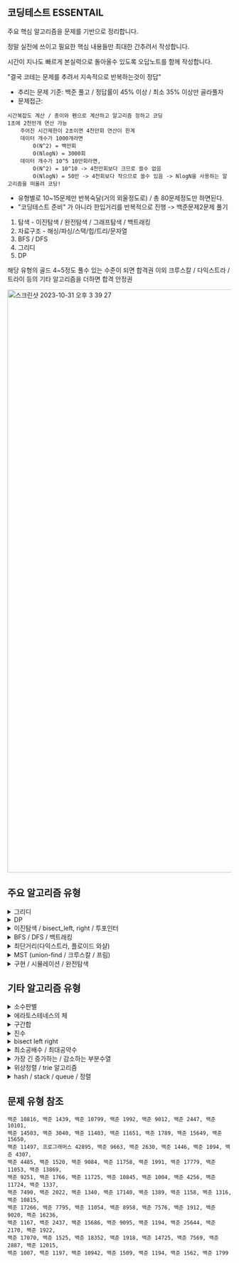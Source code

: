 ## 코딩테스트 ESSENTAIL
주요 핵심 알고리즘을 문제를 기반으로 정리합니다. 

정말 실전에 쓰이고 필요한 핵심 내용들만 최대한 간추려서 작성합니다.

시간이 지나도 빠르게 본실력으로 돌아올수 있도록 오답노트를 함께 작성합니다.

"결국 코테는 문제를 추려서 지속적으로 반복하는것이 정답"

- 추리는 문제 기준: 백준 풀고 / 정답률이 45% 이상 / 최소 35% 이상만 골라풀자
- 문제접근:
```
시간복잡도 계산 / 종이와 펜으로 계산하고 알고리즘 정하고 코딩
1초에 2천만개 연산 가능
    주어진 시간제한이 2초이면 4천만회 연산이 한계
    데이터 개수가 1000개라면
        O(N^2) = 백만회
        O(NlogN) = 3000회
    데이터 개수가 10^5 10만회라면,
        O(N^2) = 10^10 -> 4천만회보다 크므로 쓸수 없음
        O(NlogN) = 50만 -> 4천회보다 작으므로 쓸수 있음 -> NlogN을 사용하는 알고리즘을 떠올려 코딩!
```
- 유형별로 10~15문제만 반복숙달(거의 외울정도로) / 총 80문제정도만 하면된다.
- "코딩테스트 준비" 가 아니라 한입거리를 반복적으로 진행 -> 백준문제2문제 풀기

1. 탐색 - 이진탐색 / 완전탐색 / 그래프탐색 / 백트래킹
2. 자료구조 - 해싱/파싱/스택/힙/트리/문자열
3. BFS / DFS
4. 그리디
5. DP

해당 유형의 골드 4~5정도 풀수 있는 수준이 되면 합격권
이외 크루스칼 / 다익스트라 / 트라이 등의 기타 알고리즘을 더하면 합격 안정권

<img width="1309" alt="스크린샷 2023-10-31 오후 3 39 27" src="https://github.com/briiidgehong/cote-essential/assets/73451727/438397b0-79b2-4ad2-a129-54e3a89652c0">

## 주요 알고리즘 유형
<details>
<summary> 그리디 </summary>

```
PREVIEW:
"때로는 당장 눈앞의 최선이, 최고의 결과를 가져온다."
반례 찾아보고 없으면 그리디로 풀고 있다면 다른방법(DP-메모이제이션) 풀어보기
```
---

## 기본문제1 - 최소동전갯수 - 백준
<img width="1178" alt="스크린샷 2023-11-01 오후 3 22 45" src="https://github.com/briiidgehong/cote-essential/assets/73451727/9235a7be-7063-47be-a109-84f8e6b8fbac">

```
# 그리디 -> k를 큰동전부터 시작해서 동전갯수대로 나눈뒤 나머지 값을 갱신

n, k = map(int, input().split())
coin_list = []
for each in range(n):
    coin_list.append(int(input()))

count = 0
for each in reversed(coin_list):
    if k >= each:
        count += int(k // each) # 몫
        k = k % each # 나머지
    if k == 0:
        break
print(count)
```
---

## 기본문제2 - 1이 될때까지 - 이코테
<img width="786" alt="스크린샷 2023-11-01 오후 4 43 59" src="https://github.com/briiidgehong/cote-essential/assets/73451727/32290d1d-690c-4c8c-9725-c372d86cf827">

```
# 그리디 -> 주어진 N에 대해서 최대한 많이 나누기 진행
# N이 100억 이상의 큰수라 가정하고 O(N)이 아닌 O(logN)을 가지도록 코드 작성
# 즉, 나누기횟수 만큼의 시간복잡도를 가지도록 코드를 작성한다.
# while loop 한번 돌때마다 나누기가 시행되도록 n이 아닌 logN 시간 복잡도를 가질수 있다.
n, k = map(int, input().split())
result = 0

while True:
    # (N == K로 나누어떨어지는 수)가 될 때까지 1씩 빼기
    target = (n // k) * k
    result += (n - target)
    n = target
    # N이 k보다 작을 때(더 이상 나눌 수 없을 때) 반복문 탈출
    if n < k:
        break
    # K로 나누기
    result += 1
    n //= k

# 마지막으로 남은 수에 대하여 1씩 빼기
result += (n - 1)
print(result)
```
---

## 기본문제3 - 모험가길드 - 이코테
<img width="736" alt="스크린샷 2023-11-01 오후 4 57 14" src="https://github.com/briiidgehong/cote-essential/assets/73451727/2e8f6793-6167-40bc-a9d9-2dc3fa7493aa">

```
# 그리디
# 오름차순 정렬 이후에 가장 공포도가 낮은 모험가부터 확인
# '현재 그룹에 포함된 모험가의 수' 가 '현재 확인하고 있는 공포도' 보다 크거나 같다면 이를 그룹으로 설정

group = 0 # 총 그룹수
current_group_num = 0 # 현재 그룹에 포함된 모험가의 수

for each_panic_rate in list:
    current_group_num += 1
        if current_group_num >= each_panic_rate:
            group += 1
            current_group_num = 0
print(group)
```

---

## 기본문제4 - 1로 만들기 - 백준 - 그리디로 착각할만한 DP
<img width="1162" alt="스크린샷 2023-11-02 오전 12 03 15" src="https://github.com/briiidgehong/cote-essential/assets/73451727/5cef18bd-7889-4035-b657-6da8d6dcd459">

```
# 그리디로 접근
# 무조건 큰수로 먼저 나누는것이 가장 최선이다.
# 반례를 찾아보자.
# 10 -> 5 -> 4 -> 2 -> 1
# 10 -> 9 -> 3 -> 1
# 반례가 있다. 그리디로 풀긴 어렵다.
# DP 상향식으로 아래서부터 DP 테이블을 채우자.

# DP 접근
# DP[N] = min((N - 1을 1로 만들기 위한 최소횟수 + 1), 2나 3으로 나누어지면 DP[몫] + 1)

# DP[8] = min(DP[8/2]+1, DP[7]+1)
# DP[9] = min(DP[9/3]+1, DP[8]+1)
# DP[10] = min(DP[10/2]+1, DP[9]+1)
# DP[11] = min(DP[10]+1)
# DP[12] = min(DP[12/3]+1, DP{12/2}+1, DP[11]+1)

```
---

## 기본문제5 fraction knapsack vs 0/1 knapsack
```
knapsack 배낭 알고리즘
배낭에 담을 수 있는 n개의 물건이 존재
각 물건에는 "무게"와 "가치"가 존재한다.
어떤것을 어떻게 담아야 가장 많은 가치를 담을 수 있을까?

물건을 쪼갤수 있는 fraction knapsack 알고리즘과 쪼갤수 없는 0/1 knapsack 알고리즘으로 나뉜다.

fraction knapsack 은 그리디풀이로 무게대비가격(가격/무게)이 높은것부터 담으면 쉽게 풀이가 가능하다.

0/1 knapsack 의 경우는
무게가 가벼운 것 부터 담았을 때가 최적이지 않은 경우도 있고,
가격이 높은 것 부터 담았을 때 역시 최적이 아닌 경우가 있으므로,
동적계획법을 통해 풀이가 가능하다.


```
## fraction knapsack - greedy
<img width="805" alt="스크린샷 2023-10-28 오후 3 04 49" src="https://github.com/briiidgehong/cote-essential/assets/73451727/34a0f117-a6be-4b34-8e27-e7133dd4da9f">
답: 10.333

## 0/1 knapsack - dp
<img width="525" alt="스크린샷 2023-11-02 오후 4 00 17" src="https://github.com/briiidgehong/cote-essential/assets/73451727/b97e5bb4-9466-4323-985c-ad0ea5fe4f9a">
<img width="723" alt="스크린샷 2023-11-02 오후 4 01 04" src="https://github.com/briiidgehong/cote-essential/assets/73451727/7bc6da4d-bf0c-4035-a865-00e43a086ac8">
<img width="717" alt="스크린샷 2023-11-02 오후 4 01 15" src="https://github.com/briiidgehong/cote-essential/assets/73451727/28f2b198-6c87-4c27-9573-c88c0e76dde0">

<img width="647" alt="스크린샷 2023-11-02 오후 4 31 13" src="https://github.com/briiidgehong/cote-essential/assets/73451727/f7fb0611-077c-4772-a083-67910d8db035">

```
보석 = [1,2,3,4,5]
value = [4,1,2,6,3]
weight = [3,1,4,5,2]

경우의수 = 각각의 보석을 넣지않는경우/넣는경우
= [0/1,0/1,0/1,0/1,0/1] = 2^5 = 32

DP[보석][지금까지 선택한 보석 무게의 합] 
= 가능한 보석 가치의 최대 합

i번째 보석을 가방에 넣는 경우 
DP[i][j]는 DP[i-1][j-weight[i]] + value[i]
다만, 이 경우에는 j가 weight[i]보다 같거나 커야지만 말이 되므로
이러한 경우에만 고려가 가능합니다.

i번째 보석을 가방에 넣지 않는 경우
보석을 가방에 넣지 않았으므로 DP[i][j]는 dp[i-1][j]

DP[i][j] = 
max(DP[i-1][j-weight[i]] + value[i], dp[i-1][j])

1) DP[2][3] = max(DP[1][2]+1, DP[1][3]) = 4
2) DP[3][5] = max(DP[2][1]+2, DP[2][5]) = 3
3) DP[3][8] = max(DP[2][4]+2, DP[2][8]) = 7
4) DP[5][1] = max(DP[4][1]) X: DP[4][1-2]+3 = 1
5) DP[5][7] = max(DP[4][5]+3, DP[4][7]) = 9

DP[1][1]=-
DP[1][2]=-
DP[1][3]=4
DP[1][4]=-
DP[1][5]=-
DP[1][6]=-
DP[1][7]=-
DP[1][8]=-

DP[2][1]=1
DP[2][2]=1
DP[2][3]=4
DP[2][4]=5
DP[2][5]=-
DP[2][6]=-
DP[2][7]=-
DP[2][8]=-
```
</details>

<details>
<summary> DP </summary>

```
PREVIEW:
"DP는 이전값 점화식"

점화식 생성 / 이전 값을 재활용하는 메모이제이션
직접해봐야 점화식 나온다. -> n=1 부터 하나씩 그려보면서 규칙 찾기

예시: 1~10 숫자 중, 각각 이전값들을 합한 값 구하기
시간복잡도:
단순 for loop: O(N^2) [N개 각각에 대해 최대 N번(10+9+8+''')의 연산이 들어간다.]
DP:O(N) [DP 테이블 활용]

```
---

## 기본문제1 - 백준 11726 - 2xN 타일링
```
1. 아이디어
점화식: An = (An-1) + (An-2)
N값 구하기 위해, for문 3부터 N까지의 값을 구해주기
2. 시간복잡도
- O(N)
3. 자료구조
- DP table [0]*N
```
```
n = int(input())

dp_table = [0] * (n+1)

# DPn = DP(n-1) + DP(n-2)
# DP1 = 1 / DP2 = 2 / DP3 = 3 / DP4=5
dp_table[1] = 1
if n > 1:
    dp_table[2] = 2
for idx in range(3, n+1):
    dp_table[idx] = dp_table[idx-1] + dp_table[idx-2]

print(dp_table[n] % 10007)
```

```
# 피보나치 수열 - 바텀업
n = 99
dp_table = [0] * (n+1)

dp_table[1] = 1
dp_table[2] = 1

for idx in range(3, n+1):
    dp_table[idx] = dp_table[idx-1] + dp_table[idx-2]

print(dp_table[n]) # 218922995834555169026
```
---

## 기본문제2 - 이코테 - 개미전사
<img width="671" alt="스크린샷 2023-08-20 오전 10 14 07" src="https://github.com/briiidgehong/algorithm/assets/73451727/e346740a-5357-4ca0-b981-41a377382e15">

```
# (자기 자신 + 누적값)과 (자기 자신 바로 앞 값)을 비교
def solution(array):
    accumulate_sum = []
    for idx, each in enumerate(array):
        if idx == 0:
            accumulate_sum.append(each)
        elif idx == 1:
            accumulate_sum.append(max(array[0], array[1]))
        else:  # idx >= 2
            accumulate_sum.append(
                max((accumulate_sum[idx - 2] + each), accumulate_sum[idx - 1])
            )
    return accumulate_sum[-1]

print(solution([1, 3, 1, 5]))  # 8

```
---

## 기본문제3 - 이코테 - 1로 만들기
```
# bottom - up !!!
# dp - table !!!
```

<img width="474" alt="스크린샷 2023-08-20 오전 11 02 25" src="https://github.com/briiidgehong/algorithm/assets/73451727/db40415a-460f-4db5-96b7-0aa87387efbc">

```
def solution(num):
    dp_table = [0] * 30001
    for each_num in range(2, num + 1):
        temp_list = []
        # /5
        if each_num % 5 == 0:
            temp_list.append(dp_table[each_num // 5])
        # /3
        if each_num % 3 == 0:
            temp_list.append(dp_table[each_num // 3])
        # /2
        if each_num % 2 == 0:
            temp_list.append(dp_table[each_num // 2])
        # -1
        temp_list.append(dp_table[each_num - 1])
        dp_table[each_num] = min(temp_list) + 1
    return dp_table[num]

print(solution(26))  # 3

```
---

## 기본문제4 - 이코테 - 효율적인 화폐구성

<img width="504" alt="스크린샷 2023-08-20 오후 12 19 46" src="https://github.com/briiidgehong/algorithm/assets/73451727/08894c38-8dff-479e-bf9f-8ce4e3df6e16">

```
# bottom - up !!!
# 최소 화폐 개수
def solution(array, target_num):
    dp_table = [0] * 10001
    min_num = min(array)
    for each in array:
        dp_table[each] = 1
    for num in range(target_num + 1):
        temp_list = []
        for each in array:
            if num >= each and num - each >= min_num:
                temp_list.append(dp_table[num - each] + 1)
        if len(temp_list) >= 1:
            dp_table[num] = min(temp_list)
    if dp_table[target_num] == 0:
        return -1
    else:
        return dp_table[target_num]

print(solution([2, 3, 5], 7))  # 5

```
---

## 기본문제5 - 이코테 - 금광

<img width="629" alt="스크린샷 2023-08-20 오후 4 20 19" src="https://github.com/briiidgehong/algorithm/assets/73451727/3b9c7fdb-baea-4465-9cd1-a43e973783be">

```
def solution(array):
    for idx in range(1, len(array[0])):
        for sub_idx, each in enumerate(array):
            temp_list = []
            if sub_idx == 0:
                temp_list.append(array[sub_idx][idx - 1])
                temp_list.append(array[sub_idx + 1][idx - 1])
            elif sub_idx == len(array) - 1:
                temp_list.append(array[sub_idx][idx - 1])
                temp_list.append(array[sub_idx - 1][idx - 1])
            else:
                temp_list.append(array[sub_idx - 1][idx - 1])
                temp_list.append(array[sub_idx][idx - 1])
                temp_list.append(array[sub_idx + 1][idx - 1])
            array[sub_idx][idx] += max(temp_list)

    temp_list = []
    for each in array:
        temp_list.append(each[-1])
    return max(temp_list)

print(solution([[1, 3, 3, 2], [2, 1, 4, 1], [0, 6, 4, 7]]))  # 19
print(solution([[1, 3, 1, 5], [2, 2, 4, 1], [5, 0, 2, 3], [0, 6, 1, 2]]))  # 16

```
---

## 기본문제6 - 이코테 - 병사 배치하기

<img width="763" alt="스크린샷 2023-08-21 오후 2 19 19" src="https://github.com/briiidgehong/algorithm/assets/73451727/efeaf4f3-019a-49cd-94e4-1bc2cfcc8807">

```
def solution(array):
    reverse_list = []
    for each in reversed(array):
        reverse_list.append(each)

    # LIS (가장 긴, 증가하는 부분수열 알고리즘)
    dp_table = [1] * len(reverse_list)
    for idx in range(1, len(reverse_list)):
        for sub_idx in range(idx):
            if reverse_list[idx] > reverse_list[sub_idx]:
                dp_table[idx] = max(dp_table[idx], dp_table[sub_idx] + 1)

    return len(reverse_list) - max(dp_table)

# 4 2 5 8 4 11 15
# 1 1 1 1 1 1  1
# 1 1 2 3 2 4  5
print(solution([15, 11, 4, 8, 5, 2, 4]))  # 2

```
---

## 기본문제7 - 코드트리 - 은행
<img width="791" alt="스크린샷 2023-10-28 오후 2 43 25" src="https://github.com/briiidgehong/cote-essential/assets/73451727/db9f6f39-c9aa-4a8a-97a8-6c3e256403a7">
<img width="774" alt="스크린샷 2023-10-28 오후 2 43 57" src="https://github.com/briiidgehong/cote-essential/assets/73451727/056f4d68-0bb4-42c0-85e3-2dd68a1dcc2b">
<img width="777" alt="스크린샷 2023-10-28 오후 2 44 02" src="https://github.com/briiidgehong/cote-essential/assets/73451727/ce1d719b-3511-43ae-aa5b-8933099f6d99">

---

## 기본문제8 - 코드트리 - 숫자 암호 만들기
<img width="594" alt="스크린샷 2023-10-28 오후 2 40 14" src="https://github.com/briiidgehong/cote-essential/assets/73451727/8275a1e6-bbce-4781-94cd-64f8e57bedce">
<img width="545" alt="스크린샷 2023-10-28 오후 2 41 15" src="https://github.com/briiidgehong/cote-essential/assets/73451727/23a7aba3-c042-4f91-8279-e8310932a7cf">
<img width="353" alt="스크린샷 2023-10-28 오후 2 42 26" src="https://github.com/briiidgehong/cote-essential/assets/73451727/fc417518-f907-49c8-b3df-62ae2c1c8693">

https://github.com/briiidgehong/cote-essential/assets/73451727/0c52acb3-1656-48c9-889c-f91dea5301d3

---

## 기본문제9 - 코드트리 - 가장 긴 증가하는 부분수열(LIS)
<img width="787" alt="스크린샷 2023-10-28 오후 2 45 11" src="https://github.com/briiidgehong/cote-essential/assets/73451727/cb2f11ea-6006-45c7-80a4-aae9f135d907">
<img width="764" alt="스크린샷 2023-10-28 오후 2 45 42" src="https://github.com/briiidgehong/cote-essential/assets/73451727/2266af8f-3619-41c4-baed-7621170f40a1">
<img width="433" alt="스크린샷 2023-10-28 오후 2 45 46" src="https://github.com/briiidgehong/cote-essential/assets/73451727/ee61d7c9-b05e-4cdf-8945-5a4035be4c32">

<img width="787" alt="스크린샷 2023-10-28 오후 2 46 24" src="https://github.com/briiidgehong/cote-essential/assets/73451727/201d72d9-2105-425d-9fd8-d360a5e18657">
<img width="750" alt="스크린샷 2023-10-28 오후 2 46 40" src="https://github.com/briiidgehong/cote-essential/assets/73451727/daa0d3ca-4189-47bc-b2d9-85c44a83bdaa">
<img width="554" alt="스크린샷 2023-10-28 오후 2 46 43" src="https://github.com/briiidgehong/cote-essential/assets/73451727/b3120ccb-81f0-4ed0-a909-b1315dccd118">

---

## 기본문제10 - 코드트리 - 정수 사각형
<img width="398" alt="스크린샷 2023-10-28 오후 2 56 15" src="https://github.com/briiidgehong/cote-essential/assets/73451727/2e476032-90eb-4247-bbb1-1c3d8d40a865">
<img width="759" alt="스크린샷 2023-10-28 오후 2 56 24" src="https://github.com/briiidgehong/cote-essential/assets/73451727/9aabed8f-7e5a-4753-958b-0ccd2324ea02">

---

## 기본문제11 - 코드트리 - 편집거리
<img width="792" alt="스크린샷 2023-10-28 오후 3 01 26" src="https://github.com/briiidgehong/cote-essential/assets/73451727/21202815-7f0c-4f69-a18e-51d4966babd1">
<img width="690" alt="스크린샷 2023-10-28 오후 3 01 55" src="https://github.com/briiidgehong/cote-essential/assets/73451727/69ab021b-2264-49fd-a2d7-7e73df869894">

---

</details>

<details>
<summary> 이진탐색 / bisect_left, right / 투포인터 </summary>

```
PREVIEW:
이진탐색:
정렬되어있을 경우 사용
인데스 기준, 시작점 / 끝점 / 중간점을 이용해 탐색 범위를 설정

*파라메트릭 서치
  - 최적화 문제를 결정 문제(예/아니오) 로 바꾸어 해결하는 기법
  - 최적화 문제: 어떤 함수의 값을 최대한 낮추거나/높이는 문제
  - 특정한 조건을 만족하는 가장 알맞은 값을 빠르게 찾는 최적화 문제
  - 일반적으로 코테에서 파라메트릭 서치 문제는 이진탐색을 이용한다.

* lower bound / upper bound = bisect left / right

투포인터:



시간복잡도:
어떤값 찾을때 O(N) -> O(logN)

핵심코드: *외워놓기
result = 0
while start <= end:
    mid = (start + end) // 2
    if list[mid] == target:
        result = mid
        break
    elif list[mid] > target:
        end = mid - 1
    else:
        start = mid + 1
```
---

## 기본문제1 - 백준 1920 - 수 찾기
```
a_num = int(input())
a_list = []
a_list = list(map(int, input().split()))
a_list.sort()

n = int(input())
n_list = list(map(int, input().split()))

result_list = []
for target in n_list:
    result = -1
    start = 0
    end = len(a_list) - 1
    while start <= end:
        mid = (start + end) // 2
        if a_list[mid] == target:
            result = mid
            break
        elif a_list[mid] > target:
            end = mid - 1
        else:
            start = mid + 1
    if result == -1: 
        result_list.append(0)
    else:
        result_list.append(1)
        
for each in result_list:
    print(each)
```
---

## 기본문제2 - 이코테 - 떡볶이 떡 자르기
```
def solution(target_meter, dduk_list):
    dduk_list.sort()

    # # 일반풀이: index[0] ~ index[-1] 까지 탐색
    # for each in reversed(range(dduk_list[0], dduk_list[-1])):
    #     if (
    #         sum([sub_each - each for sub_each in dduk_list if sub_each - each >= 1])
    #         == target_meter
    #     ):
    #         return each

    # 이진탐색 풀이
    start = dduk_list[0]
    end = dduk_list[-1]
    while start <= end:
        middle = int((start + end) / 2)
        calc = sum([each - middle for each in dduk_list if each - middle >= 0])
        if calc == target_meter:
            return middle
        elif calc > target_meter:
            start = middle + 1
        else:  # calc < target_meter
            end = middle - 1
    return 0

print(solution(6, [19, 15, 10, 17]))
```
---

## 기본문제3 - 이코테 - 정렬된 배열에서 특정 수의 개수 구하기
```
from bisect import bisect_left, bisect_right

## 정렬된 배열에서 특정 수의 개수 구하기
def solution(target_number, list):
    def count_by_range(list, left_num, right_num):
        # 2를 넣는다고 할때 왼쪽 어떤 인덱스에 넣어야 할지
        left_idx = bisect_left(list, left_num)
        # 2를 넣는다고 할때 오른쪽 어떤 인덱스에 넣어야 할지
        right_idx = bisect_right(list, right_num)
        return right_idx - left_idx
    return count_by_range(list, target_number, target_number)

print(solution(2, [1, 1, 2, 2, 2, 2, 3]))
```
---

</details>


<details>
<summary> BFS / DFS / 백트래킹 </summary>
  
```
PREVIEW:
    그래프 탐색:
    어떤것들이 연속해서 이어질때, 모두 확인하는 방법
    Graph: Vertex(어떤것) + Edge(이어지는것)
    
    그래프 탐색 종류:
    BFS - 너비우선탐색 - queue 
    DFS - 깊이우선탐색 - 재귀(백트래킹에 유용)

    단순 그래프 탐색이 필요한 경우에는 BFS로 풀고,
    백트래킹이 필요한 경우에는 "DFS+재귀+백트래킹" 으로 푼다.

    백트래킹:
    가능한 모든 경우의 수를 확인해야 할때
    트리형태로 그리기
    for로는 확인 불가한 경우(깊이가 가변적으로 달라질때)

    *재귀함수 사용시, 종료시점 잊지말기

시간복잡도:
    BFS: O(V+E)
    DFS: O(V+E)
    BACKTRACKING:
        중복 가능 - O(N^N) 1~2초 기준, 보통 8정도까지 가능
        중복 불가능 - O(N!) 1~2초 기준, 보통 10정도까지 가능

핵심코드 - 기본문제 대체

```

<img width="921" alt="스크린샷 2023-07-19 오후 12 06 50" src="https://github.com/briiidgehong/cote/assets/73451727/9beb58cd-9a1f-473d-89f9-539d4d4c3f31">
<img width="917" alt="스크린샷 2023-07-19 오후 12 07 17" src="https://github.com/briiidgehong/cote/assets/73451727/5a3c4bdc-a472-4dd2-b11d-3f681ea07161">
<img width="1002" alt="스크린샷 2023-11-23 오후 10 24 13" src="https://github.com/briiidgehong/cote-essential/assets/73451727/9b2aa79d-2a5a-4ad5-82b5-a5b0cf782f6b">

---

## 기본문제1 - 백준 1926 그림  - BFS / (DFS)
##         = 백준 2667 단지 번호붙이기 
##         = 이코테 음료수 얼려먹기

```
"""
# 백준 1926
아이디어:
2중 for문으로 각 노드에서 출발해봄
각 노드에서 "BFS" 하나씩 실행
그림갯수 및 그림의 크기 count

상하좌우는 move list 사용
"""

from collections import deque

# x_num = 5
# y_num = 6

# map_list = [
#     [1, 1, 0, 1, 1],
#     [0, 1, 1, 0, 0],
#     [0, 0, 0, 0, 0],
#     [1, 0, 1, 1, 1],
#     [0, 0, 1, 1, 1],
#     [0, 0, 1, 1, 1],
# ]

y_num, x_num = map(int, input().split())
map_list = []
for _ in range(y_num):
    map_list.append(list(map(int, input().split())))

paint_count = 0
paint_sise_list = []

visited = [[False for _ in range(x_num)] for _ in range(y_num)]
move = [[-1, 0], [1, 0], [0, -1], [0, 1]]  # 상/하/좌/우, [y,x]

def bfs(y, x):
    queue = deque()
    queue.append((y, x))
    paint_size = 1
    while queue:
        poped_y, poped_x = queue.popleft()
        for each in move:
            moved_y = poped_y + each[0]
            moved_x = poped_x + each[1]
            if (moved_y < 0 or moved_x < 0) or (moved_y >= y_num or moved_x >= x_num):
                continue
            else:
                if (
                    visited[moved_y][moved_x] == False
                    and map_list[moved_y][moved_x] == 1
                ):
                    visited[moved_y][moved_x] = True
                    queue.append((moved_y, moved_x))
                    paint_size += 1
    return paint_size

for idx_y in range(y_num):
    for idx_x in range(x_num):
        if visited[idx_y][idx_x] == False and map_list[idx_y][idx_x] == 1:
            paint_count += 1
            visited[idx_y][idx_x] = True
            paint_size = bfs(idx_y, idx_x)
            paint_sise_list.append(paint_size)

print(paint_count)  # 4
if len(paint_sise_list) > 0:
    max_paint_size = max(paint_sise_list)
else:
    max_paint_size = 0
print(max_paint_size)  # 9

```

```
# 백준 2667
"""
아이디어:
2중 for문으로 각 노드에서 출발
각 노드에서 bfs 돌려서
count / size_list에 추가

자료구조
queue
move
map_list
visited
"""

from collections import deque
# n_num = 7
# map_list = [
#     [0, 1, 1, 0, 1, 0, 0],
#     [0, 1, 1, 0, 1, 0, 1],
#     [1, 1, 1, 0, 1, 0, 1],
#     [0, 0, 0, 0, 1, 1, 1],
#     [0, 1, 0, 0, 0, 0, 0],
#     [0, 1, 1, 1, 1, 1, 0],
#     [0, 1, 1, 1, 0, 0, 0],
# ]

n_num = int(input())
map_list = []
for _ in range(n_num):
    input_str = input()
    map_list.append(list(int(each) for each in input_str))

visited = [[False for _ in range(n_num)] for _ in range(n_num)]
move = [[-1, 0], [1, 0], [0, -1], [0, 1]]  # 상 하 좌 우

size_list = []
count = 0

def bfs(y, x):
    queue = deque()
    queue.append((y, x))
    size = 1
    while queue:
        poped_y, poped_x = queue.popleft()
        for each in move:
            moved_y = poped_y + each[0]
            moved_x = poped_x + each[1]
            if (moved_y >= 0 and moved_x >= 0) and (
                moved_y < n_num and moved_x < n_num
            ):
                if (
                    visited[moved_y][moved_x] == False
                    and map_list[moved_y][moved_x] == 1
                ):
                    queue.append((moved_y, moved_x))
                    visited[moved_y][moved_x] = True
                    size += 1
    return size

for idx_y in range(n_num):
    for idx_x in range(n_num):
        if visited[idx_y][idx_x] == False and map_list[idx_y][idx_x] == 1:
            count += 1
            visited[idx_y][idx_x] = True
            size = bfs(idx_y, idx_x)
            size_list.append(size)
print(count)
size_list.sort()
for each in size_list:
    print(each)

```
---

## 기본문제2 - 프로그래머스 게임 맵 최단거리 - BFS / (DFS) - 흐르는 알고리즘
##         = 이코테 미로탈출

<img width="1122" alt="스크린샷 2023-11-21 오후 11 24 13" src="https://github.com/briiidgehong/cote-essential/assets/73451727/1e5a2701-c5c6-4bd8-a919-a0fa3c3efe05">

```
"""
아이디어:
bfs로 전체탐색
최소값갱신(원래값, 이전값 + 1 = 새로운 노드에 들어가는 값)
맨 마지막값 리턴

자료구조:
bfs - queue
visited 필요없지... 1인것만 가면 되니까
move
"""

from collections import deque

def solution(maps):
    y_num = len(maps)
    x_num = len(maps[0])
    move = [[-1, 0], [1, 0], [0, -1], [0, 1]]  # 상 하 좌 우

    queue = deque()
    queue.append((0, 0))
    while queue:
        poped_y, poped_x = queue.popleft()
        for each in move:
            moved_y = poped_y + each[0]
            moved_x = poped_x + each[1]
            if (moved_y >= 0 and moved_x>= 0) and (moved_y < y_num and moved_x < x_num):
                if maps[moved_y][moved_x] == 1:
                    queue.append((moved_y, moved_x))
                    maps[moved_y][moved_x] = maps[poped_y][poped_x] + 1

    if maps[-1][-1] == 1:
        return -1
    else:
        return maps[-1][-1]
```
---

## 기본문제3 - 백준 1260 DFS와 BFS - BFS / (DFS)
##         = 프로그래머스 여행경로
```
# 백준 1260
# 그래프(노드+간선) BFS


```

```
# 프로그래머스 여행경로
# 그래프(노드+간선) BFS

```
---

## 기본문제4 - 백준 15649 N과M - 백트래킹
```
"""
아이디어:
수열을 모두 구하는 프로그램 (중복X)
모든 경우의 수, 트리 -> 백트래킹


자료구조:
num_list = []
visited

"""

import copy

N, M = map(int, input().split())
visited = [False] * (N+1)
num_list = []

result_list = []
def dfs_recur(index):
    if index == M:
        result = copy.deepcopy(num_list)
        result_list.append(result)
        return
    for num in range(1, N+1):
        if visited[num] == False:
            visited[num] = True
            num_list.append(num)
            recur(index+1)
            visited[num] = False
            num_list.pop()
            
recur(0)

for result in result_list:
    for each in result:
        print(each, end=" ")
    print("")
```
---

## 기본문제5 - 릿트코드  Letter Combinations of a Phone Number - 백트래킹
```
class Solution:
    def letterCombinations(self, digits: str) -> List[str]:
        key_map = {
            2: ["a","b","c"],
            3: ["d","e","f"],
            4: ["g","h","i"],
            5: ["j","k","l"],
            6: ["m","n","o"],
            7: ["p","q","r","s"],
            8: ["t","u","v"],
            9: ["w","x","y","z"],
        }

        import copy

        input_list = list(digits)
        char_list = []
        if len(input_list) == 0:
            return []
        result_list = []
        def dfs_recur(index):
            if index == len(input_list):
                result = copy.deepcopy(''.join(char_list))
                result_list.append(result)
                return
            
            for string in key_map[int(input_list[index])]:
                char_list.append(string)
                recur(index+1)
                char_list.pop()
        recur(0)
        
        return result_list
```
---

## 기본문제6 - 백준 9663 N Queen - 백트래킹
```
# pypi 로 돌려야 시간초과 통과
# N-Queens 문제:
# N x N 체스보드에 N개의 퀸을 배치하는 문제
# 같은 행 / 열 / 대각선에는 다른 퀸을 놓을 수 없다.

"""
아이디어:
트리로 구조화 가능, 모든 경우의 수 -> 백트래킹

idx_y: 0 -> 퀸이 하나 (경우의수 N가지)
idx_y: 1 -> 퀸이 하나 (경우의수 N가지)
idx_y: 2 -> 퀸이 하나 (경우의수 N가지)
'''
idx_y: N-1 -> 퀸이 하나 (경우의수 N가지)

모든 경우의수는 N^N 이지만, 가지치기(=pruning)가 가능:
유망한(=promising) 한 노드만 방문해서 가므로, 모든 탐색 없이 효과적으로 경우의 수를 구할 수 있다.

가로 / 세로 / 대각선 체크 필요함
가로는 하나만 선택을 가정하므로 체크 안해도됨
세로 체크는 기존의 퀸이 속한 idx_x 를 담는 리스트 하나로 체크

대각선 체크는 기존퀸(x,y) 새로 놓일 promising 퀸(x',y'라 했을때,
|x-x'| = |y-y'| 이면 promising 하지 못한것으로 체크하면 된다.

자료구조:
dfs / 재귀 -> 백트래킹
세로 체크하는 리스트
기존 퀸의 위치를 체크하는 리스트

"""

N = int(input())

sero_list = [] # idx_x
queen_list = [] # [idx_y, idx_x]

result_count = 0
def dfs_recur(idx_y):
    global result_count
    if idx_y == N:
        result_count += 1
        return
    
    for idx_x in range(N):
        # promising
        if idx_x not in sero_list:
            promising_flag = True
            for queen in queen_list:
                if abs(queen[0] - idx_y) == abs(queen[1] - idx_x):
                    promising_flag = False
                    break
            if promising_flag:
                queen_list.append([idx_y, idx_x])
                sero_list.append(idx_x)
                dfs_recur(idx_y+1)
                queen_list.pop()
                sero_list.pop()

dfs_recur(0)
print(result_count)

```
---

## 기본문제7 - 백준 1182 부분수열의 합 - 백트래킹
```
# 부분수열이 중복되도 상관없는 모든 경우의 수
# "크기가 양수인 부분수열 중에서" -> 원소를 적어도 하나를 포함해야함
"""
아이디어:
트리 / 모든경우의 수 -> 백트래킹
def_recur(index)

매순간 주어진 리스트의 특정 index를 수열에 
추가하는경우
추가하지 않는 경우 나눔

자료구조:
num_list = []
visited = []

"""
N, S = map(int, input().split())
N_list = list(map(int, input().split()))
visited_list = []
result_count = 0

def dfs_recur(index):
    global result_count

    if index == N:
        if sum(visited_list) == S and len(visited_list) > 0:
            result_count += 1
        return

    # 해당 인덱스의 숫자를 포함하지 않는 경우
    dfs_recur(index+1)
    
    # 해당 인덱스의 숫자를 포함하는 경우
    visited_list.append(N_list[index])
    dfs_recur(index+1)
    visited_list.pop()
    
dfs_recur(0)
print(result_count)

```

## 기본문제8 - 백준 15650 N과 M (2) / (4) - 백트래킹 오름차순/내림차순
```
# 고른 수열은 오름차순

"""
아이디어:
모든 경우의 수 / 트리 -> 백트래킹
중복X

promising 은 오름차순

자료구조:
visited
result_list # 결과값 리스트
num_list # 수열 리스트

"""

import copy
N, M = map(int,input().split())
visited = [False] * (N+1)
result_list = []
num_list = []

def dfs_recur(index):
    global result_list
    if index == M:
        result = copy.deepcopy(num_list)
        result_list.append(result)        
        return
    for num in range(1, N+1):
        if visited[num] == False:
            if len(num_list) == 0:
                visited[num] = True
                num_list.append(num)
                dfs_recur(index+1)
                visited[num] = False
                num_list.pop()                  
            else:
                if num_list[-1] < num:
                    visited[num] = True
                    num_list.append(num)
                    dfs_recur(index+1)
                    visited[num] = False
                    num_list.pop()       
dfs_recur(0)
for each in result_list:
    for sub_each in each:
        print(sub_each, end=" ")
    print()
```

```
# 고른 수열은 내림차순

"""
아이디어:
모든 경우의 수 / 트리 -> 백트래킹
중복 허용
수열은 비내림차순이어야 한다. (A1 <= A2 <= A3)

자료구조:
result_list # 결과값 리스트
num_list # 수열 리스트
"""

N, M = map(int,input().split())
num_list = []

def dfs_recur(index):
    global result_list
    if index == M:
        for each in num_list:
            print(each, end=" ")
        print()
        return
    for num in range(1, N+1):
        if len(num_list) == 0:
            num_list.append(num)
            dfs_recur(index+1)
            num_list.pop()                   
        else:
            if num_list[-1] <= num:                
                num_list.append(num)
                dfs_recur(index+1)
                num_list.pop()                  
dfs_recur(0)
```

## 기본문제9 - 백준 15651 N과 M (3) - 백트래킹
```
"""
아이디어:
모든 경우의 수 / 트리 -> 백트래킹
중복 허용

자료구조:
result_list # 결과값 리스트
num_list # 수열 리스트
"""

N, M = map(int,input().split())
num_list = []

def dfs_recur(index):
    global result_list
    if index == M:
        for each in num_list:
            print(each, end=" ")
        print()
        return
    for num in range(1, N+1):
        num_list.append(num)
        dfs_recur(index+1)
        num_list.pop()                  
dfs_recur(0)
```
---

## 기본문제10 - 백준 N과 M (5) - 백트래킹
```
"""
아이디어:
모든 경우의 수 / 트리 -> 백트래킹
중복 허용 X

자료구조:
result_list # 결과값 리스트
num_list # 수열 리스트
"""

N, M = map(int,input().split())
N_list = list(map(int, input().split()))
N_list.sort()

visited = [False] * 10000
num_list = []

def dfs_recur(index):
    global result_list
    if index == M:
        for each in num_list:
            print(each, end=" ")
        print()
        return
    for num in N_list:
        if visited[num] == False:
            visited[num] = True
            num_list.append(num)
            dfs_recur(index+1)
            visited[num] = False
            num_list.pop()                                  
dfs_recur(0)
```
---
</details>

<details>
<summary> 최단거리(다익스트라, 플로이드 와샬) </summary>
    
```
PREVIEW:
    BFS는 최단거리를 구하는 알고리즘이지만, 가중치가 있을때는 사용하기 어렵다.
    이를 위해 가중치를 가진 간선과 노드의 조합에서는 최단거리를 구할 때,
    다익스트라 - 한 정점에서 모든 정점까지의 최단거리 (단, 음수간선의 경우는 해결 못함)
    플로이드 와샬 - 모든 정점에서 모든 정점까지의 최단거리 를 사용하게 된다.

    다익스트라 알고리즘
        최단경로 알고리즘은 기본적으로 DP 의 성격을 가지지만,
        다익스트라 알고리즘은 "매 상황에서 가장 비용이 적은 노드를 선택해 임의의 과정을 반복"
        하기 때문에 추가로 그리디 알고리즘으로 분류 될 수 있다.
    
        동작 과정
        아이디어:
        시작노드의 최단거리테이블 값을 0으로 초기화시키고
        큐에 (0, start_node) [거리,노드] 삽입

        큐가 비어있지 않으면 큐에서 하나씩 꺼내서 이와 연결된 노드들의 최단거리값을 계산해본다.
        계산한 값으로 최단거리 값이 갱신되면 이값을 다시 우선순위 큐에 넣어준다.
        반복 반복

        자료구조:
        최단거리테이블
        우선순위큐(=힙)
    
    플로이드 와샬 알고리즘
        "2차원 테이블을 사용한" DP 유형
        점화식:
        a -> b 의 최단거리보다 a -> k / k -> b 로 가는 거리가 더 짧은지 검사한다.
        Dab = min(Dab, Dak + Dkb)

시간복잡도:
    다익스트라 - O(ElogV) V: 노드의 갯수 / E: 간선의 갯수
    플로이드 와샬 - O(V^3)

    다익스트라 vs 플로이드 와샬은 각 문제에서 주어지는 조건을 계산해보고 결정한다.
        예시) 백준 - 1238 파티
        간선 E = 10000
        노드 V = 1000
        다익스트라 O(ElogV) = 30000 * 모든 노드에 대해서 다익스트라 진행 V(1000) = 30000 000
        플로이드와샬 O(V^3) = 1000 000 000
        -> 다익스트라 진행

```

## 핵심원리 및 코드 - 다익스트라
<img width="841" alt="스크린샷 2023-11-28 오후 2 03 34" src="https://github.com/briiidgehong/cote-essential/assets/73451727/f1185b77-7f24-4c99-bff7-caf3a7fef210">
<img width="840" alt="스크린샷 2023-11-28 오후 2 13 20" src="https://github.com/briiidgehong/cote-essential/assets/73451727/63e3997a-63fb-450a-8362-563f60e51871">
<img width="842" alt="스크린샷 2023-11-28 오후 2 13 30" src="https://github.com/briiidgehong/cote-essential/assets/73451727/9532e0b4-2025-4abf-98d4-7b40e76df27c">
<img width="851" alt="스크린샷 2023-11-28 오후 2 04 14" src="https://github.com/briiidgehong/cote-essential/assets/73451727/527bbc5a-2a73-488e-bef0-c049515beb5e">
<img width="832" alt="스크린샷 2023-11-28 오후 2 04 25" src="https://github.com/briiidgehong/cote-essential/assets/73451727/406e4978-8162-4726-aa00-5629407b97d6">
<img width="839" alt="스크린샷 2023-11-28 오후 2 04 44" src="https://github.com/briiidgehong/cote-essential/assets/73451727/db78658a-8293-490d-9857-089c8538e4ec">
<img width="780" alt="스크린샷 2023-11-28 오후 2 04 55" src="https://github.com/briiidgehong/cote-essential/assets/73451727/cc3cad94-34c4-4b90-8832-02a3a91daf10">
<img width="848" alt="스크린샷 2023-11-28 오후 2 05 13" src="https://github.com/briiidgehong/cote-essential/assets/73451727/c7e2c991-f70b-4a42-bf42-1df4d07d0949">
<img width="699" alt="스크린샷 2023-11-28 오후 2 05 24" src="https://github.com/briiidgehong/cote-essential/assets/73451727/1acc086b-6441-4e4e-8388-d5b550142c40">

```
<< min_table이 갱신되면 queue에 삽입 >>

queue
(0,1) -> pop -> (2,2)갱신O / (5,3)갱신O / (1,4)갱신O
(1,4) -> pop -> (4,3)갱신O / (2,5)갱신O
(2,2) -> pop -> (5,3)갱신X / (4,4)갱신X
(2,5) -> pop -> (4,6)갱신O / (3,3)갱신O
(3,3) -> pop -> (8,6)갱신X / (6,2)갱신X 
(4,3) -> pop -> if min_table[3] < 4: continue
(4,6) -> pop 
(5,3) -> pop -> if mint_table[3] < 5: continue

min_table
1 2 3 4 5 6
I I I I I I
0 2 5 1 I I
    4   2 4
    3
0 2 3 1 2 4
```

## 기본문제1 - 이코테 전보 
```
"""
아이디어:
도시 C에서 다른도시까지의 최단거리
몇개의 도시가 메시지를 전달받는지, 그중 최장시간은 얼마인지 print 
한 정점에서 다른 노드까지의 최단거리 -> 다익스트라

시간복잡도:
다익스트라 -> O(ElogV) = 800000
V: 30000 = logV = 4.xx
E: 200000 

대략 1000000 백만 -> 시간제한 1초 (1억번 연산)
-> 사용할 수 있음

자료구조:
우선순위큐(=힙)
min_table
graph[start] = [(end, cost), (end, cost)]

"""

import heapq

V, E, start_node = map(int, input().split())
graph = {}
min_table = [(1000*30000)] * (V+1)

for _ in range(E):
    start, end, cost = map(int, input().split())
    if start not in graph.keys():
        graph[start] = []
    graph[start].append((end, cost))

def dijkstra(start_node):
    queue = []
    heapq.heappush(queue, (0, start_node))
    min_table[start_node] = 0
    while queue:
        poped_cost, poped_node = heapq.heappop(queue)
        if poped_node in graph.keys():
            for each_end, each_cost in graph[poped_node]:
                if min_table[each_end] < poped_cost + each_cost:
                    continue
                else: # 갱신되는 경우 / queue 에 push
                    min_table[each_end] = poped_cost + each_cost
                    heapq.heappush(queue, (poped_cost + each_cost, each_end))

dijkstra(start_node)

visited_node = []
for idx  in range(1, V+1):
    if min_table[idx] < 1000*30000:
        visited_node.append(idx)

print(len(visited_node) - 1, end=" ")

visited_cost = []
for each in visited_node:
    visited_cost.append(min_table[each])
print(max(visited_cost))
```
---
## 기본문제 2 - 백준 1238 파티 - 다익스트라

```
"""
아이디어:
N노드 각각에서 X 까지
X에서 다시 N노드 각각으로 돌아오는 합이 가장 큰 시간을 구하라

최단거리 사용 -> 다익스트라 or 플로이드 와샬
시간복잡도 계산 -> 다익스트라 진행

시간복잡도:
E: 10000
V: 1000

다익스트라 -> O(ElogV) / E 간선, V 노드 -> 3 * 10000 * 1000
플로이드 와샬 -> O(V^3) -> 1000 000 000

자료구조:
우선순위큐(=힙) heapq
최단거리 테이블
graph

"""

import heapq

V, E, start_node = map(int, input().split())
min_table_dict = {}
for each in range(1, V+1):
    min_table_dict[each] = [1000000] * (V+1)

graph = {}
for _ in range(E):
    start, end, cost = map(int, input().split())
    if start not in graph.keys():
        graph[start] = []    
    graph[start].append((end, cost))
    
def dijkstra(start):
    # 시작노드를 큐에 삽입 (거리, 노드)
    queue = []
    heapq.heappush(queue, (0, start))
    min_table_dict[start][start] = 0

    while queue:
        poped_cost, poped_node = heapq.heappop(queue)
        for each_node, each_cost in graph[poped_node]:
            if min_table_dict[start][each_node] < poped_cost+each_cost:
                continue
            else: # 갱신 + queue에 삽입
                min_table_dict[start][each_node] = poped_cost+each_cost
                heapq.heappush(queue, (poped_cost+each_cost, each_node))

for each in range(1, V+1):
    dijkstra(each)

result_list = [0] * (V+1)
for idx in range(1, V+1):
    # 가는거 + 오는거
    result_list[idx] = min_table_dict[idx][start_node] + min_table_dict[start_node][idx]

print(max(result_list))
```

```
# 플로이드 와샬 풀이
# 시간복잡도는 만족하지 않지만 비교해서 풀이해봄
# 자료구조 쓰는 방법 등의 차이를 다익스트라와 비교해서 잘 외워놓기 !
# 다익스트라는 min_table = [] / graph[start] = [(거리, 노드), (거리, 노드) ''']
# 플로이드 와샬은 2차원 min_table_graph = [[], [], [] ''']

"""
아이디어:
플로이드 와샬 연습

시간복잡도:
O(V^3) = 1000 000 000 = 10억 > 1억(1초)
플로이드 와샬은 못쓰지만, 그냥 풀이해봄

자료구조:
플로이드 와샬 점화식
for k in range(1, N+1)
    for a in range(1, N+1)
        for b in range(1, N+1)
        
Dab = min(Dab, Dak + Dkb)

graph[start] = [(end, cost), (end, cost)]

"""

# N: 노드 갯수 / M: 간선 갯수 / X: start_node
N, M, X = map(int, input().split())

# 2차원 최단거리 그래프 생성
min_graph = []
for idx in range(N+1):
    min_graph.append([100000]*(N+1))

# 자기자신 출발 / 도착은 0으로 초기화
for idx_x in range(1, N+1):
    for idx_y in range(1, N+1):
        if idx_x == idx_y:
            min_graph[idx_x][idx_y] = 0

for _ in range(M):
    start, end, cost = map(int, input().split())
    min_graph[start][end] = cost

# 플로이드 와샬 알고리즘 진행
for k in range(1, N+1):
    for a in range(1, N+1):
        for b in range(1, N+1):
            min_graph[a][b] = min(min_graph[a][b], min_graph[a][k] + min_graph[k][b])
    
# 답 return
result_list = [0] * (N+1)
for idx in range(1, N+1):
    result_list[idx] = min_graph[idx][X] + min_graph[X][idx]

print(max(result_list))

```
---

## 기본문제 3 - 백준 4485 녹색 옷 입은 애가 젤다지? - 다익스트라

```
```
---

## 기본문제 4 - 백준 10473 인간대포 - 다익스트라

```
```
---

## 기본문제 5 - 백준 10282 해킹 - 다익스트라

```
```
---

## 기본문제 6 - 백준 2307 도로검문 - 다익스트라

```
```
---

## 기본문제 7 - ICPC 화성탐사 - 2차원 격자 최단경로 - 다익스트라
### 풀었지만 문제 접근에 대해서 깊게 생각해볼 문제 ! 

```
"""
아이디어:
최단경로 -> 다익스트라? 플로이드 와샬?
격자에서의 최단경로 -> BFS? 

다익스트라 왜?? 다익스트라?

시간복잡도:
O(ElogV) = 9log125

자료구조:
graph[start] = [(거리, 노드), (거리, 노드) ''']
min_table 이 2차원 격자

"""

# min_table[N-1][N-1]이 답
import heapq
N = int(input())

INF = int(1e9)
min_table = list([INF] * N for _ in range(N))

input_map = []
for _ in range(N):
    input_map.append(list(map(int, input().split())))

# 상 하 좌 우 # (y,x)
move = [(-1, 0), (1, 0), (0, -1), (0, 1)]

queue = []
heapq.heappush(queue, (input_map[0][0], (0,0))) # (y, x)

while queue:
    poped_cost, poped_node = heapq.heappop(queue)
    poped_node_y, poped_node_x = poped_node
    
    # 갱신되면, queue에 삽입
    for y, x in move:
        moved_y = poped_node_y+y
        moved_x = poped_node_x+x
        
        if moved_y < 0 or moved_x < 0 or moved_y >= N or moved_x >= N:
            continue
        else:
            if min_table[moved_y][moved_x] > input_map[moved_y][moved_x] + poped_cost:
                min_table[moved_y][moved_x] = input_map[moved_y][moved_x] + poped_cost
                heapq.heappush(queue, (input_map[moved_y][moved_x] + poped_cost, (moved_y, moved_x)))

print(min_table[N-1][N-1])
                
```

```
"""
2차원 격자 탐색은 BFS지
BFS 흐르는 알고리즘으로 풀어보기
그냥 BFS 탐색에서, 조건만 최소값 갱신시 queue에 삽입하는 조건으로 하면 풀림

input:
3
5 5 4
3 9 1
3 2 7
output:
20

"""

from collections import deque

N = int(input())

cost_map = []
for _ in range(N):
    cost_map.append(list(map(int, input().split())))

INF = int(1e9)
min_map = list([INF]*N for _ in range(N))
move = [(-1,0),(1,0),(0,-1),(0,1)]# 상/하/좌/우 (y, x)

queue = deque()
queue.append((0,0)) # (y, x)
min_map[0][0] = cost_map[0][0]

while queue:
    poped_y, poped_x = queue.popleft()
    for y, x in move:
        moved_y = poped_y+y
        moved_x = poped_x+x
        if moved_y < 0 or moved_x < 0 or moved_y >= N or moved_x >= N:
            continue
        else:
            # 최소값 갱신 / queue에 삽입
            if min_map[moved_y][moved_x] > min_map[poped_y][poped_x] + cost_map[moved_y][moved_x]:
                min_map[moved_y][moved_x] = min_map[poped_y][poped_x] + cost_map[moved_y][moved_x]
                queue.append((moved_y, moved_x))

print(min_map[-1][-1])
```
---



## 핵심원리 및 코드 - 플로이드 와샬
<img width="847" alt="스크린샷 2023-11-28 오후 2 23 58" src="https://github.com/briiidgehong/cote-essential/assets/73451727/406a6959-9792-49ba-9f44-9bb9316c49eb">
<img width="857" alt="스크린샷 2023-11-28 오후 2 27 04" src="https://github.com/briiidgehong/cote-essential/assets/73451727/65f1ad3f-61cf-44ea-82ac-b8b3eeccd701">
<img width="819" alt="스크린샷 2023-11-28 오후 2 27 13" src="https://github.com/briiidgehong/cote-essential/assets/73451727/d19e8a97-40bd-4262-8d19-88bcbf0e1ee0">
<img width="831" alt="스크린샷 2023-11-28 오후 2 27 22" src="https://github.com/briiidgehong/cote-essential/assets/73451727/8750743e-6ee1-4251-b773-65143e373119">
<img width="831" alt="스크린샷 2023-11-28 오후 2 29 15" src="https://github.com/briiidgehong/cote-essential/assets/73451727/6a3cc307-c75e-4c70-b713-e3be1e79ed31">

```
INF = int(1e9) # 무한을 의미하는 값으로 10억을 설정

# 노드의 개수 및 간선의 개수를 입력받기
n = int(input())
m = int(input())
# 2차원 리스트(그래프 표현)를 만들고, 모든 값을 무한으로 초기화
graph = [[INF] * (n + 1) for _ in range(n + 1)]

# 자기 자신에서 자기 자신으로 가는 비용은 0으로 초기화
for a in range(1, n + 1):
    for b in range(1, n + 1):
        if a == b:
            graph[a][b] = 0

# 각 간선에 대한 정보를 입력 받아, 그 값으로 초기화
for _ in range(m):
    # A에서 B로 가는 비용은 C라고 설정
    a, b, c = map(int, input().split())
    graph[a][b] = c

# 점화식에 따라 플로이드 워셜 알고리즘을 수행
for k in range(1, n + 1):
    for a in range(1, n + 1):
        for b in range(1, n + 1):
            graph[a][b] = min(graph[a][b], graph[a][k] + graph[k][b])

# 수행된 결과를 출력
for a in range(1, n + 1):
    for b in range(1, n + 1):
        # 도달할 수 없는 경우, 무한(INFINITY)이라고 출력
        if graph[a][b] == 1e9:
            print("INFINITY", end=" ")
        # 도달할 수 있는 경우 거리를 출력
        else:
            print(graph[a][b], end=" ")
    print()
```
---

## 기본문제1 - 이코테 미래도시 - 플로이드 와샬
```
"""
아이디어:
N개의 노드 / 노드끼리 연결된 간선 (양방향, cost는 1로 통일)
N의 크기가 최대 100으로 충분히 적으므로 플로이드 와샬 써도 괜찮다.

시간복잡도:
O(V^3) = 100 00 00 백만 < 1억(1초)
플로이드 와샬 괜찮다.

자료구조:
플로이드 와샬 점화식
for k in range(1, N+1)
    for a in range(1, N+1)
        for b in range(1, N+1)
        
Dab = min(Dab, Dak + Dkb)

graph[start] = [(end, cost), (end, cost)]

"""

# N: 노드 갯수 / M: 간선 갯수
N, M = map(int, input().split())
graph = {}
for idx in range(1, N+1):
    graph[idx] = [100000] * (N+1)

for _ in range(M):
    start, end = map(int, input().split())
    graph[start][end] = 1
    graph[end][start] = 1

# 자기 자신의 cost는 0으로 초기화
for idx_x in range(1, N+1):
    for idx_y in range(1, N+1):
        if idx_x == idx_y:
            graph[idx_x][idx_y] = 0

# X: 최종노드 / K: 거쳐갈 노드
X, K = map(int, input().split())

# 플로이드 와샬 알고리즘 수행
for k in range(1, N+1):
    for a in range(1, N+1):
        for b in range(1, N+1):
            graph[a][b] = min(graph[a][b], graph[a][k] + graph[k][b])

# 결과값 리턴 (1 -> K) + (K -> X)
cost_1 = graph[1][K]
cost_2 = graph[K][X]

if cost_1 == 100000 or cost_2 == 100000:
    print(-1)
else:
    print(cost_1+cost_2)

```
---

## 기본문제2 - 백준 11404 플로이드 - 플로이드 와샬

```
"""
아이디어:
노드 100 / 간선 100000
모든 도시의 쌍 -> 플로이드 와샬

시간복잡도:
O(V^3) -> 100 00 00 < 1억(1초)
플로이드 와샬 가능

자료구조:
min_table_graph = [[], [], [] ''']

for k in range(1, N+1):
    for a in range(1, N+1):
        for b in range(1, N+1):

Dab = min(Dab, Dak + Dkb)

"""

N = int(input())
M = int(input())

INF = int(1e9)
min_table_graph = list([INF]*(N+1) for _ in range(N+1))

# 자기자신 이동 0으로 초기화
for idx_x in range(1, N+1):
    for idx_y in range(1, N+1):
        if idx_x == idx_y:
            min_table_graph[idx_x][idx_y] = 0
    

for _ in range(M):
    start, end, cost = map(int, input().split())
    min_table_graph[start][end] = min(min_table_graph[start][end], cost)

# 플로이드 와샬 진행
for k in range(1, N+1):
    for a in range(1, N+1):
        for b in range(1, N+1):
            min_table_graph[a][b] = min(min_table_graph[a][b], min_table_graph[a][k] + min_table_graph[k][b])

for idx_y in range(1, N+1):
    for idx_x in range(1, N+1):
        if min_table_graph[idx_y][idx_x] == INF:
            print(0, end=" ")
        else:
            print(min_table_graph[idx_y][idx_x], end=" ")
    print("")
```
---

</details>

<details>
<summary> MST (union-find / 크루스칼 / 프림) </summary>
### 문제 - union find
---
<img width="786" alt="스크린샷 2023-10-28 오후 2 51 05" src="https://github.com/briiidgehong/cote-essential/assets/73451727/fd8bec69-f538-4319-9b5a-038f2e0d9ccc">
<img width="653" alt="스크린샷 2023-10-28 오후 2 51 33" src="https://github.com/briiidgehong/cote-essential/assets/73451727/7b83e002-1048-44f2-a820-1e3812b112de">

### 문제 - 크루스칼
---

<img width="393" alt="스크린샷 2023-10-28 오후 2 52 45" src="https://github.com/briiidgehong/cote-essential/assets/73451727/16db225c-668b-4304-8153-3a72ea51fd8c">
<img width="754" alt="스크린샷 2023-10-28 오후 2 52 53" src="https://github.com/briiidgehong/cote-essential/assets/73451727/ef432a54-8f1c-4b40-9d3f-e1f439ba9a55">

### 문제 - 프림
<img width="790" alt="스크린샷 2023-10-28 오후 2 53 57" src="https://github.com/briiidgehong/cote-essential/assets/73451727/9207acee-38f8-4c1c-a645-d4f0f5010e96">
선택 순서는 3 - 2 - 5 - 6 - 4 - 7 이 됩니다.

https://github.com/briiidgehong/cote-essential/assets/73451727/a254fa84-38b7-4649-8fdb-0146a9e89a77

</details>

<details>
<summary> 구현 / 시뮬레이션 / 완전탐색 </summary>
https://www.youtube.com/watch?v=2zjoKjt97vQ&list=PLRx0vPvlEmdAghTr5mXQxGpHjWqSz0dgC&index=2

```
PREVIEW:
시간복잡도:
핵심코드:
```
---

### 문제
---

### 문제 - 날짜구현
---
<img width="677" alt="스크린샷 2023-10-28 오전 11 54 09" src="https://github.com/briiidgehong/cote-essential/assets/73451727/392b392b-094b-4450-adba-b8dec710b8ce">
<img width="679" alt="스크린샷 2023-10-28 오전 11 54 22" src="https://github.com/briiidgehong/cote-essential/assets/73451727/6a1a6286-881d-4bf4-bc0a-d3cd0a7ddda1">

```
import datetime
Y, M, D = map(int, input().split())


def solution(y,m,d):
    try:
        y = str(y)
        if len(y) < 4:
            for each in range(4-len(y)):
                y = "0" + y
            
        datetime.datetime.strptime(y+"-"+str(m)+"-"+str(d), "%Y-%m-%d")
    except Exception as e:
        return -1
    else:
        if M in [3,4,5]:
            return "Spring"
        elif M in [6,7,8]:
            return "Summer"
        elif M in [9,10,11]:
            return "Fall"
        else:
            return "Winter"

print(solution(Y,M,D))
```

---

<img width="747" alt="스크린샷 2023-10-28 오후 12 00 29" src="https://github.com/briiidgehong/cote-essential/assets/73451727/2bc87420-dedb-4a18-9117-23a14ad11188">

```
import datetime
# 2024-m1-d1 ~ 2024-m2-d2 까지 A요일이 등장하는 횟수 단, 2024년 m1월 d1일이 월요일 이었다면 !

month_date_list = list(input().split()) # m1,d1 , m2,d2
str_day = input()
for idx in range(len(month_date_list)):
    if len(month_date_list[idx]) < 2:
        month_date_list[idx] = "0" + month_date_list[idx]

start_date = datetime.datetime.strptime(f"2024-{month_date_list[0]}-{month_date_list[1]}", '%Y-%m-%d')
end_date = datetime.datetime.strptime(f"2024-{month_date_list[2]}-{month_date_list[3]}", '%Y-%m-%d')

weekday_list = ["Mon", "Tue", "Wed", "Thu", "Fri", "Sat", "Sun"]

count = 0 
week_idx = 0
while start_date <= end_date:
    if weekday_list[week_idx] == str_day:
        count += 1
    week_idx += 1
    week_idx %= 7
    start_date += datetime.timedelta(days=1)
    
print(count)
```

### 문제 - 시뮬레이션 - 최장연속부분수열

```
PREVIEW:
시간복잡도:
핵심코드:
```
---

### 문제
---

---
<img width="749" alt="스크린샷 2023-10-28 오전 11 57 33" src="https://github.com/briiidgehong/cote-essential/assets/73451727/247811fa-21ad-406c-9a95-288070a9be83">

```
n, t = map(int, input().split())

input_list = list(map(int, input().split()))

result_list = []
sub_list = []
for each in input_list:
    if each > t:
        sub_list.append(each)
    else:
        if len(sub_list) > 0:
            result_list.append(sub_list)
            sub_list = []
if len(sub_list) > 0:
    result_list.append(sub_list)

result_count = 0
for each in result_list:
    if len(each) > result_count:
        result_count = len(each)

print(result_count)
```

### 문제 - 시뮬레이션 - 계속 중첩되는 사각형
<img width="751" alt="스크린샷 2023-10-28 오전 11 59 02" src="https://github.com/briiidgehong/cote-essential/assets/73451727/8b61e355-e88f-471e-b298-a397a9cfe44e">

```
PREVIEW:
시간복잡도:
핵심코드:
```
---

### 문제
---

```
n = int(input())
input_list = []
for _ in range(n):
    input_list.append(list(map(int, input().split())))

sq = list([0]*200 for _ in range(200))


for idx, each in enumerate(input_list):
    if idx % 2 == 0:
        color = "red"
    else:
        color = "blue"
    for idx_x in range(each[0]+100, each[2]+100):
        for idx_y in range(each[1]+100, each[3]+100):
            sq[idx_y][idx_x] = color

count = 0 
for idx_y in range(len(sq)):
    for idx_x in range(len(sq[idx_y])):
        if sq[idx_y][idx_x] == "blue":
            count += 1

print(count)
```

---

<img width="747" alt="스크린샷 2023-10-28 오후 12 04 44" src="https://github.com/briiidgehong/cote-essential/assets/73451727/e264da06-1967-4001-9f04-88e37d436662">
<img width="749" alt="스크린샷 2023-10-28 오후 12 04 54" src="https://github.com/briiidgehong/cote-essential/assets/73451727/7ac39ef7-62ba-424b-87cf-9b40b8fde5ef">

```
import traceback
# "x L" / "x R"왼쪽으로 뒤집으면 흰색으로 바뀌고, 오른쪽으로 뒤집으면 검은색
# 현재 타일 포함 총 x개의 타일을 움직임
n = int(input())

rec_list = []
for _ in range(n):
    rec_list.append(list(input().split()))

# -> 4 R
# <- 5 L
# -> 7 R
# <- 4 L
temp_list = [None] * 100 * n * 2

start_id = 100 * n

for each in rec_list:
    if each[1] == "L":
        move = -1
        for sub_idx, sub_each in enumerate(range(int(each[0]))):
            temp_list[start_id] = "white"
            if sub_idx == int(each[0])-1:
                continue
            else:
                start_id += move
    else: # R
        move = 1
        for sub_idx, sub_each in enumerate(range(int(each[0]))):
            temp_list[start_id] = "black"
            if sub_idx == int(each[0])-1:
                continue
            else:
                start_id += move
            

white_count = temp_list.count("white")
black_count = temp_list.count("black")

print(white_count, black_count)
```

### 문제 - 시뮬레이션 - dx dy technique
<img width="750" alt="스크린샷 2023-10-28 오후 12 09 45" src="https://github.com/briiidgehong/cote-essential/assets/73451727/5dd59a58-9643-4afb-8b40-dc37a4d8daed">
<img width="743" alt="스크린샷 2023-10-28 오후 12 09 51" src="https://github.com/briiidgehong/cote-essential/assets/73451727/18f3233a-a156-4ea7-9600-d11cc51c6749">

```
# N∗N크기의 정사각형 모양의 격자 정보가 주어졌을 때, 
# 가운데 위치에서 북쪽을 향한 상태로 움직이는 것을 시작하려 합니다. 

# T개의 명령에 따라 움직이며, 명령어는 L,R,F로 주어집니다. 
# 명령 L은 왼쪽으로 90도 방향 전환을, 명령 R은 오른쪽으로 90도 방향 전환을, 명령 F가 주어지면 바라보고 있는 방향으로 한칸 이동하게 됩니다. 
# 시작 위치를 포함하여 위치를 이동하게 될 때마다 해당 칸에 적혀있는 수를 계속 더한다고 헀을 때, 
# 이들의 총합을 구하는 프로그램을 구하는 프로그램을 작성해보세요. 
# 단, 격자의 범위를 벗어나게 하는 명령어는 무시해야함에 유의합니다.

n, t = map(int, input().split())
order_list = list(input())

input_list = []
for _ in range(n):
    input_list.append(list(map(int, input().split())))

sum_count = 0
direction = 0
x_y = [int(n/2), int(n/2)] # x, y

sum_count += input_list[x_y[1]][x_y[0]]
for idx in range(len(order_list)):
    if order_list[idx] == "L":
        direction -= 90
    elif order_list[idx] == "R":
        direction += 90
    elif order_list[idx] == "F":
        direction = direction % 360
        if direction == 0:
            move = (0,-1) # x, y
        elif direction == 90 or direction == -270:
            move = (1,0) # x, y

        elif direction == 180 or direction == -180:
            move = (0,1) # x, y

        elif direction == 270 or direction == -90:
            move = (-1,0) # x, y
        
        try:
            y = x_y[1]+move[1]
            x = x_y[0]+move[0]
            if x < 0 or y < 0:
                continue
            sum_count += input_list[y][x]
        except Exception:
            continue
        else:
            x_y = [x_y[0]+move[0], x_y[1]+move[1]]

print(sum_count)
```

### 문제 - 시뮬레이션
<img width="653" alt="스크린샷 2023-10-28 오후 12 30 17" src="https://github.com/briiidgehong/cote-essential/assets/73451727/e61667db-73f8-499d-a49b-d4786da390ab">
<img width="833" alt="스크린샷 2023-10-28 오후 12 30 34" src="https://github.com/briiidgehong/cote-essential/assets/73451727/2028b430-c34e-42ea-a143-4057fe2303ef">

```
# A와 B가 동일한 시작점에서 같은 방향으로 출발합니다. 
# 도중에 방향을 바꾸는 경우는 없고, A, B는 각각 N번, M번에 걸쳐 주어지는 특정 속도로 특정 시간만큼 이동한다고 합니다. 
# 이 경기는 특이하게 매 시간마다 현재 선두인 사람들을 모아 명예의 전당에 그 이름을 올려줍니다. 
# A, B의 움직임에 대한 정보가 주어졌을 때 명예의 전당에 올라간 사람의 조합이 총 몇 번 바뀌었는지를 출력하는 프로그램을 작성해보세요.

n, m = map(int, input().split())

a_list = []
# A
for _ in range(n): # v t
    v, t = map(int, input().split())
    for each in range(t):
        if len(a_list) == 0:
            a_list.append(v)
        else:
            a_list.append(a_list[-1]+ v)
        
b_list = []
# B
for _ in range(m): # v t
    v, t = map(int, input().split())
    for each in range(t):
        if len(b_list) == 0:
            b_list.append(v)
        else:
            b_list.append(b_list[-1]+ v)

# A, B가 동시에 명예의 전당에 올라가게 됩니다. -> A / B / AB
glory_list = []
count = 0
for idx in range(len(a_list)):
    if idx == 0:
        if a_list[idx] == b_list[idx]:
            glory_list.append("ab")
        elif a_list[idx] > b_list[idx]:
            glory_list.append("a")
        elif a_list[idx] < b_list[idx]:
            glory_list.append("b")    
    else:
        if a_list[idx] == b_list[idx]:
            if glory_list[-1] != "ab":
                count += 1
            glory_list.append("ab")
        elif a_list[idx] > b_list[idx]:
            if glory_list[-1] != "a":
                count += 1
            glory_list.append("a")
        elif a_list[idx] < b_list[idx]:
            if glory_list[-1] != "b":
                count += 1
            glory_list.append("b")

print(count+1)
```


### 문제 - 완전탐색
<img width="750" alt="스크린샷 2023-10-28 오후 12 06 56" src="https://github.com/briiidgehong/cote-essential/assets/73451727/171aaf7b-f9af-4899-992f-0ba38adbb0d7">

```
from itertools import combinations

n, s = map(int, input().split())
input_list = map(int, input().split())
# 6c4
combination_list = list(combinations(input_list, n-2))

diff_list = []
for each in combination_list:
    diff_list.append(abs(s - sum(each)))

print(min(diff_list))
```

---

<img width="754" alt="스크린샷 2023-10-28 오후 12 08 04" src="https://github.com/briiidgehong/cote-essential/assets/73451727/a868d918-8256-4f50-859d-6ec4e1505105">
<img width="741" alt="스크린샷 2023-10-28 오후 12 08 10" src="https://github.com/briiidgehong/cote-essential/assets/73451727/44a06205-7027-4b79-8e89-8a866d05d312">

```
from itertools import combinations
n, h, t = map(int, input().split())
h_list = list(map(int, input().split()))

# 기준 = 연속되는 구간
section_list = []
for start_idx in range(n):
    if start_idx+t <= n:
        section_list.append(list(each for each in range(start_idx, start_idx+t)))

cost_list = []
for section in section_list:
    cost = 0
    for idx in section:
        cost += abs(h_list[idx] - h)
    cost_list.append(cost)

print(min(cost_list))
```

---

<img width="748" alt="스크린샷 2023-10-28 오후 12 12 36" src="https://github.com/briiidgehong/cote-essential/assets/73451727/6172d1b8-4422-4e91-8d8c-056700a4c9b0">

```
from itertools import combinations

input_list = list(map(int, input().split()))
idx_list = list(idx for idx in range(len(input_list)))

c_list = list(map(list, list(combinations(idx_list, 2))))

gazisu_list = []
for each in c_list:
    temp_idx_list = idx_list[:]
    temp_idx_list.remove(each[0])
    temp_idx_list.remove(each[1])
    
    temp_c_list = list(map(list, list(combinations(temp_idx_list, 2))))
    for sub_each in temp_c_list:
        temp_temp_idx_list = temp_idx_list[:]
        temp_temp_idx_list.remove(sub_each[0])
        temp_temp_idx_list.remove(sub_each[1])   
        gazisu_list.append([each, sub_each, temp_temp_idx_list])

diff_list = []
for each in gazisu_list:
    sum_0 = sum(input_list[sub_each] for sub_each in each[0])
    sum_1 = sum(input_list[sub_each] for sub_each in each[1])
    sum_2 = sum(input_list[sub_each] for sub_each in each[2])

    if sum_0 != sum_1 and sum_1 != sum_2 and sum_0 != sum_2:  
        sum_list = [sum_0, sum_1, sum_2]
        diff_list.append(max(sum_list) - min(sum_list))

if len(diff_list) == 0:
    print(-1)
else:
    print(min(diff_list))
```

---

<img width="750" alt="스크린샷 2023-10-28 오후 12 13 40" src="https://github.com/briiidgehong/cote-essential/assets/73451727/04566567-2ed5-4bc5-bf1e-1fa556a12003">

```
start, end = map(int, input().split())

count = 0
for each in range(start, end+1):
    if str(each) == "".join(list(reversed(str(each)))):
        count += 1
print(count)
```

---
<img width="653" alt="스크린샷 2023-10-28 오후 12 17 19" src="https://github.com/briiidgehong/cote-essential/assets/73451727/e90b0fbd-62b7-4bd3-87b5-2018b62edcff">
<img width="655" alt="스크린샷 2023-10-28 오후 12 17 26" src="https://github.com/briiidgehong/cote-essential/assets/73451727/bbe83bea-4367-46a9-9ea4-d8c2acde1ea4">

```
# 선생님이 N명의 학생에게 B만큼의 예산으로 선물을 주려고 합니다. 
# 학생 i가 원하는 선물의 가격 P(i)와 배송비 S(i)가 있고, 선생님에게는 선물 하나를 정해서 반값으로 할인받을 수 있는 쿠폰이 있습니다. 
# 선생님이 선물 가능한 학생의 최대 명수를 구하는 프로그램을 작성해보세요. 단, 선물의 가격은 항상 짝수입니다.
import copy

# 학생수 n / 예산 b
n, b = map(int, input().split())

# 선물의 가격 p / 배송비 s
gift_list = []
for _ in range(n):
    gift = list(map(int, input().split()))
    gift_list.append(gift)

# coupon
count_list = []
for idx in range(n):
    temp_gift_list = copy.deepcopy(gift_list) # deep copy ! / call by value
    temp_gift_list[idx][0] = int(temp_gift_list[idx][0]/2)
    temp_gift_list.sort(key=lambda x:x[0]+x[1])
    sum_count = 0
    count = 0
    for each in temp_gift_list:
        sum_count += (each[0] + each[1])
        if sum_count <= b:
            count += 1
        else:
            break
    count_list.append(count)

print(max(count_list))
```

---
<img width="655" alt="스크린샷 2023-10-28 오후 12 18 59" src="https://github.com/briiidgehong/cote-essential/assets/73451727/0fbc4666-237a-4f73-bc70-2ce27d3f6aba">
<img width="651" alt="스크린샷 2023-10-28 오후 12 19 05" src="https://github.com/briiidgehong/cote-essential/assets/73451727/aa1e2837-42c0-4b60-a0d9-846d84c31448">

```
n, m = map(int, input().split())
input_list = list(map(int, input().split()))

result_list = []
for start_idx in range(n):
    idx = start_idx
    sum_num = 0
    for _ in range(m):
        sum_num += input_list[idx]
        idx = input_list[idx] - 1
    result_list.append(sum_num)
print(max(result_list))
```

---

<img width="658" alt="스크린샷 2023-10-28 오후 12 20 39" src="https://github.com/briiidgehong/cote-essential/assets/73451727/2dacf817-1b57-4e5d-9186-ed3fc4619605">
<img width="657" alt="스크린샷 2023-10-28 오후 12 20 46" src="https://github.com/briiidgehong/cote-essential/assets/73451727/4d7b5f95-7cc0-4484-9e0c-d745a757eb24">

```
# n개의 수가 주어졌을 때, 각각의 수에 변화를 적절하게 주어, 최종적으로 나오는 수들 중 최대 최소간의 차가 k 이하가 되게끔 만들려고 합니다. 
# 수 a가 수 b로 바뀌는데 드는 비용이 |a - b|라 했을 때, 필요한 최소 비용을 구하는 프로그램을 작성해보세요.
n, k = map(int, input().split())
input_list = list(map(int, input().split()))

cost = 0
while True:
    max_num = max(input_list)
    min_num = min(input_list)
    if max_num - min_num <= k:
        break
    max_count = input_list.count(max_num)
    min_count = input_list.count(min_num)
    if max_count >= min_count:
        for idx, each in enumerate(input_list):
            if each == min_num:
                input_list[idx] += 1
                cost += 1
    else:
        for idx, each in enumerate(input_list):
            if each == max_num:
                input_list[idx] -= 1
                cost += 1
    
print(cost)
```

### 문제 - 케이스별로 나누기
---
<img width="656" alt="스크린샷 2023-10-28 오후 12 22 11" src="https://github.com/briiidgehong/cote-essential/assets/73451727/9b996ff6-738c-467a-9c15-8728202b1f65">
<img width="655" alt="스크린샷 2023-10-28 오후 12 22 18" src="https://github.com/briiidgehong/cote-essential/assets/73451727/8896b857-68de-43de-bd2e-9e97d56a8c95">

```
n = int(input())

input_list = []
for _ in range(n):
    input_list.append(list(map(int, input().split())))

import copy
yes_flag = False
for idx, each in enumerate(input_list):
    temp_list = copy.deepcopy(input_list)
    del temp_list[idx]
    duplicate_list = []
    for sub_idx, sub_each in enumerate(temp_list):
        if sub_idx == 0:
            duplicate_list = list(num for num in range(sub_each[0], sub_each[1]+1))
        else:
            temp_duplicate_list = []
            for num in range(sub_each[0], sub_each[1]+1):
                if num in duplicate_list:
                    temp_duplicate_list.append(num)
            duplicate_list = temp_duplicate_list
    
    if len(duplicate_list) >= 1:
        yes_flag = True
        break
if yes_flag:
    print("Yes")
else:
    print("No")
```

---
<img width="658" alt="스크린샷 2023-10-28 오후 12 23 18" src="https://github.com/briiidgehong/cote-essential/assets/73451727/25d4875a-3b2f-421d-86ef-c28375c846e9">
<img width="659" alt="스크린샷 2023-10-28 오후 12 23 25" src="https://github.com/briiidgehong/cote-essential/assets/73451727/1967adb7-3714-46f9-809d-5481f7fa63f5">

```
import copy
x = int(input()) # xm만큼 달리기 진행

# 10
# 시간 1 2 3 4 5 6 
# 속력 1 2 3 2 1 1
# 거리 1 2 3 2 1 1
# 누적 1 3 6 8 9 10

if x == 1:
    print(1)
else:
    import copy
    # + / 유지 / -
    # 판단
    result_list = [1]
    count = 0 
    while True:
        # +
        plus_list = copy.deepcopy(result_list)
        plus_list.append(result_list[-1]+1)
        sum_num = sum(plus_list)
        down_list = list(each for each in range(1, plus_list[-1]))
        sum_num += sum(down_list)
        if sum_num == x:
            plus_list.extend(down_list)
            result_list = plus_list
            break
        elif sum_num > x:
            pass
        elif sum_num < x:
            result_list = plus_list
            continue
        
        # 0
        keep_list = copy.deepcopy(result_list)
        keep_list.append(result_list[-1])
        sum_num = sum(keep_list)
        down_list = list(each for each in range(1, keep_list[-1]))
        sum_num += sum(down_list)
        if sum_num == x:
            keep_list.extend(down_list)
            result_list = keep_list
            break
        elif sum_num > x:
            pass
        elif sum_num < x:
            result_list = keep_list
            continue

        # -1
        minus_list = copy.deepcopy(result_list)
        minus_list.append(result_list[-1]-1)
        sum_num = sum(minus_list)
        down_list = list(each for each in range(1, minus_list[-1]))
        sum_num += sum(down_list)
        if sum_num == x:
            minus_list.extend(down_list)
            result_list = minus_list
            break
        elif sum_num > x:
            pass
        elif sum_num < x:
            result_list = minus_list
            continue


    print(len(result_list))
```

---

<img width="655" alt="스크린샷 2023-10-28 오후 12 24 27" src="https://github.com/briiidgehong/cote-essential/assets/73451727/10472869-a171-407b-b6ea-3dc57546fe8e">
<img width="657" alt="스크린샷 2023-10-28 오후 12 24 33" src="https://github.com/briiidgehong/cote-essential/assets/73451727/f83ea98a-ebdb-4f2c-bb8e-ffbe9487c8cb">


```
n = int(input())
# 인접한 두 사람의 위치를 계속 바꾸는 행위만 가능하다고 할 때, 가능한 최소 횟수를 구하는 프로그램
input_list = list(input().split())
sorted_list = sorted(input_list)
count = 0
for end_idx in reversed(range(0, n-1)):
    for idx, each in enumerate(input_list):
        if idx <= end_idx:
            if input_list[idx] > input_list[idx+1]:
                temp = input_list[idx+1]
                input_list[idx+1] = input_list[idx]
                input_list[idx] = temp
                count += 1
    if input_list == sorted_list:
        break

print(count)
```

### 문제 - ad hoc
---
#### - 지극히 최선인 전략이 확실해지는 경우
<img width="654" alt="스크린샷 2023-10-28 오후 12 26 31" src="https://github.com/briiidgehong/cote-essential/assets/73451727/f9021e36-74d9-44f3-98c9-4b30954d0da4">
<img width="653" alt="스크린샷 2023-10-28 오후 12 26 39" src="https://github.com/briiidgehong/cote-essential/assets/73451727/0e1d5803-3ca5-49c5-ac0e-c267f26d05e0">

```
groun_num = int(input())
input_list = list(map(int, input().split()))
input_list.sort()

interval_list = []
for idx in range(0, groun_num):
    interval_list.append(input_list[idx+groun_num] - input_list[idx])
print(min(interval_list))
```

---
#### - 고려해야 할 대상이 뚜렷이 정해지는 경우
<img width="655" alt="스크린샷 2023-10-28 오후 12 27 40" src="https://github.com/briiidgehong/cote-essential/assets/73451727/4fe9e5d3-050a-4c78-adef-0a0e68e04eb3">
<img width="654" alt="스크린샷 2023-10-28 오후 12 27 53" src="https://github.com/briiidgehong/cote-essential/assets/73451727/58cd7557-cb09-431b-a7cf-0ae3db5edfe0">

```
n = int(input())
input_list = []
for _ in range(n):
    input_list.append(list(map(int, input().split())))

import copy
interval_list = []
for idx in range(n):
    temp_list = copy.deepcopy(input_list)
    del temp_list[idx]
    interval = []
    for each in temp_list:
        interval.extend(each)
    interval.sort()
    interval_list.append(interval[-1]-interval[0])
        
print(min(interval_list))
```


</details>


## 기타 알고리즘 유형

<details>
<summary> 소수판별 </summary>
ㄴㅇㅁ
</details>


<details>
<summary> 에라토스테네스의 체 </summary>
ㄴㅇㅁ
</details>


<details>
<summary> 구간합 </summary>
ㄴㅇㅁ
</details>


<details>
<summary> 진수 </summary>
  
<img width="747" alt="스크린샷 2023-10-28 오후 12 02 39" src="https://github.com/briiidgehong/cote-essential/assets/73451727/2f2cad28-5e83-47e5-a714-d6a05e19619c">

```
a, b = map(int, input().split())
n = input() # a 진수로 표현된 n -> n 을 b 진수로 표현

# 1. a진수 n을 10진수로 변환
sum_num = 0
for idx, each in enumerate(reversed(str(n))):
    if idx == 0:
        sum_num += int(each)
    else:
        multiple = 1
        for _ in range(idx):
            multiple *= a
        sum_num += multiple * int(each)
num_10 = sum_num

# 2. 10진수 n을 b진수로 변환
# 16 / 4 = 4 ''' 0
# 4 / 4 = 1 ''' 0
# 1 / 4 = 0 ''' 1
# 1 0 0
num_b_list = []
while True:
    mock, namugi = divmod(num_10,b)
    num_b_list.append([mock, namugi])
    num_10 = mock
    if mock == 0:
        break
str_result = ''
for each in reversed(num_b_list):
    str_result += str(each[1])
print(str_result)
```

</details>


<details>
<summary> bisect left right </summary>
ㄴㅇㅁ
</details>


<details>
<summary> 최소공배수 / 최대공약수 </summary>
<img width="559" alt="스크린샷 2023-10-28 오전 11 47 58" src="https://github.com/briiidgehong/cote-essential/assets/73451727/e3404f13-3e76-4d7e-893b-138ac6c69aee">

```
# import math
# n,m = map(int, input().split())

# gcd = math.gcd(n,m)

# lcm = int((n*m) / gcd)
# print(lcm)

n,m = map(int, input().split())

gcd = 0
for idx in range(1, min(n,m)+1):
    if n % idx == 0 and m % idx == 0:
        gcd = idx

lcm = int((n*m)/gcd)
print(lcm)
```

<img width="494" alt="스크린샷 2023-10-28 오전 11 49 27" src="https://github.com/briiidgehong/cote-essential/assets/73451727/4535c7a7-9513-4448-9561-a2f1ba0e59d9">

```
import math

# 최대공약수 gcd / 최소공배수 lcm

# lcm(a,b,c,d) = lcm(lcm(lcm(a,b),c),d)

n = int(input())

list_a = list(map(int, input().split()))

if len(list_a) == 1:
    print(list_a[0])
else:
    lcm = 1
    for idx in range(len(list_a)-1):
        if idx == 0:
            gcd = math.gcd(list_a[idx],list_a[idx+1])
            lcm = int((list_a[idx]*list_a[idx+1])/gcd)
        else:
            gcd = math.gcd(lcm,list_a[idx+1])
            lcm = int((lcm*list_a[idx+1])/gcd)

    print(lcm)
```

</details>

<details>
<summary> 가장 긴 증가하는 / 감소하는 부분수열 </summary>
ㅁㄴㅇ
</details>

<details>
<summary> 위상정렬 / trie 알고리즘</summary>

### 문제
---
<img width="789" alt="스크린샷 2023-10-28 오후 2 57 24" src="https://github.com/briiidgehong/cote-essential/assets/73451727/b574c392-3a3b-4843-846c-3d2d1300eb35">
답: 3 4 5 6 2 1 8 9 7
https://github.com/briiidgehong/cote-essential/assets/73451727/7ed82f54-1e8f-4a38-84f3-e4e5d7f72ed1

---
<img width="782" alt="스크린샷 2023-10-28 오후 2 58 20" src="https://github.com/briiidgehong/cote-essential/assets/73451727/20248a27-a34a-46de-8ba5-6be2e27e55f5">
답: 3 4 5 2 1 6 8 9 7
https://github.com/briiidgehong/cote-essential/assets/73451727/1bc84762-755d-4161-abb6-4413380ff9cd

</details>

<details>
<summary> hash / stack / queue / 정렬 </summary>
### 정렬
---
<img width="658" alt="스크린샷 2023-10-28 오후 12 16 09" src="https://github.com/briiidgehong/cote-essential/assets/73451727/8a369071-f934-4962-ac53-899ad021f3c1">
<img width="656" alt="스크린샷 2023-10-28 오후 12 16 17" src="https://github.com/briiidgehong/cote-essential/assets/73451727/e9a8ee38-a626-4668-ad47-6fa77cc23ff3">


```
n = int(input())

temp_list = []
for idx in range(n):
    input_list = list(map(int, input().split())) # 키, 몸무게
    input_list.append(idx+1)
    temp_list.append(input_list)

temp_list = sorted(temp_list, key = lambda x:(x[0], -x[1]))

for each in temp_list:
    print(*each)
```
</details>


## 문제 유형 참조

```
백준 10816, 백준 1439, 백준 10799, 백준 1992, 백준 9012, 백준 2447, 백준 10101,
백준 14503, 백준 3040, 백준 11403, 백준 11651, 백준 1789, 백준 15649, 백준 15650,
백준 11497, 프로그래머스 42895, 백준 9663, 백준 2630, 백준 1446, 백준 1094, 백준 4307,
백준 4485, 백준 1520, 백준 9084, 백준 11758, 백준 1991, 백준 17779, 백준 11053, 백준 13869,
백준 9251, 백준 1766, 백준 11725, 백준 10845, 백준 1004, 백준 4256, 백준 11724, 백준 1337,
백준 7490, 백준 2022, 백준 1340, 백준 17140, 백준 1389, 백준 1158, 백준 1316, 백준 10815,
백준 17266, 백준 7795, 백준 11054, 백준 8958, 백준 7576, 백준 1912, 백준 9020, 백준 16236,
백준 1167, 백준 2437, 백준 15686, 백준 9095, 백준 1194, 백준 25644, 백준 2170, 백준 1922,
백준 17070, 백준 1525, 백준 18352, 백준 1918, 백준 14725, 백준 7569, 백준 2887, 백준 12015,
백준 1007, 백준 1197, 백준 10942, 백준 1509, 백준 1194, 백준 1562, 백준 1799
```
